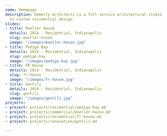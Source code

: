 ```yaml
---
name: Homepage
description: Demerly Architects is a full service architectural studio specializing
  in custom residential design.
slides:
- title: Moeller House
  details: 2014 - Residential, Indianapolis
  slug: moeller-house
  image: "/images/moeller-house.jpg"
- title: Pedigo Bay
  details: 2014 - Residential, Indianapolis
  slug: pedigo-bay
  image: "/images/pedigo-bay.jpg"
- title: FR House
  details: 2014 - Residential, Indianapolis
  slug: fr-house
  image: "/images/fr-house.jpg"
- title: Gentili
  details: 2014 - Residential, Indianapolis
  slug: gentili
  image: "/images/gentili.jpg"
projects:
- project: projects/residential/pedigo-bay.md
- project: projects/commercial/moeller-house.md
- project: projects/residential/fr-house.md
- project: projects/renovation/gentili.md

---
```

